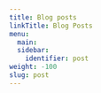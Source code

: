 ```yaml
---
title: Blog posts
linkTitle: Blog Posts
menu:
  main:
  sidebar:
    identifier: post
weight: -100
slug: post
---
```


